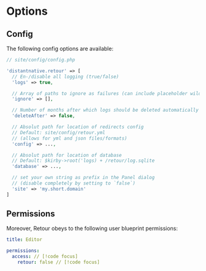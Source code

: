 # Options

## Config

The following config options are available:

```php
// site/config/config.php

'distantnative.retour' => [
  // En-/disable all logging (true/false)
  'logs' => true,

  // Array of paths to ignore as failures (can include placeholder wildcards or regular expressions)
  'ignore' => [],

  // Number of months after which logs should be deleted automatically
  'deleteAfter' => false,

  // Absolut path for location of redirects config
  // Default: site/config/retour.yml
  // (allows for yml and json files/formats)
  'config' => ...,

  // Absolut path for location of database
  // Default: $kirby->root('logs) + /retour/log.sqlite
  'database' => ...,

  // set your own string as prefix in the Panel dialog
  // (disable completely by setting to `false`)
  'site' => 'my.short.domain'
]
```

## Permissions

Moreover, Retour obeys to the following user blueprint permissions:

```yaml
title: Editor

permissions:
  access: // [!code focus]
    retour: false // [!code focus]
```

